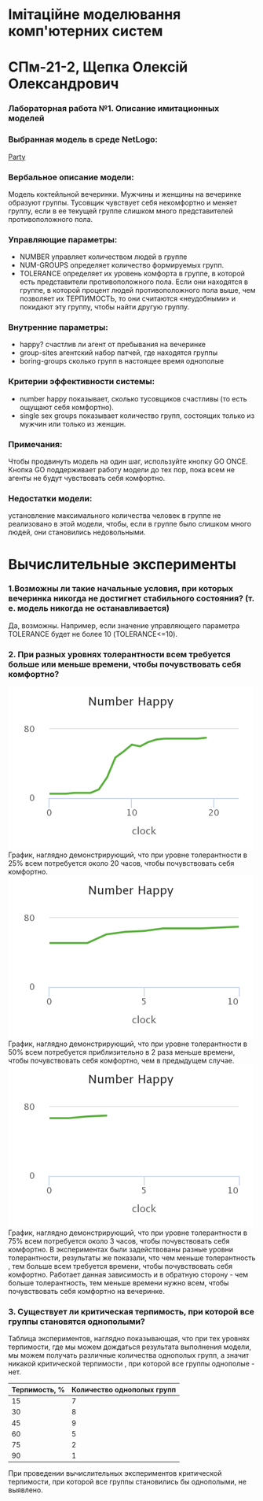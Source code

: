 #  Імітаційне моделювання комп'ютерних систем #
#  СПм-21-2, Щепка Олексій Олександрович #
### Лабораторная работа №1. Описание имитационных моделей ###

### Выбранная модель в среде NetLogo: ###
[Party](http://www.netlogoweb.org/launch#http://www.netlogoweb.org/assets/modelslib/Sample%20Models/Social%20Science/Party.nlogo)

### Вербальное описание модели: ###
Модель коктейльной вечеринки. Мужчины и женщины на вечеринке образуют группы. Тусовщик чувствует себя некомфортно и меняет группу, если в ее текущей группе слишком много представителей противоположного пола.

### Управляющие параметры: ###
+ NUMBER управляет количеством людей в группе
+ NUM-GROUPS определяет количество формируемых групп.
+ TOLERANCE определяет их уровень комфорта в группе, в которой есть представители противоположного пола. Если они находятся в группе, в которой процент людей противоположного пола выше, чем позволяет их ТЕРПИМОСТЬ, то они считаются «неудобными» и покидают эту группу, чтобы найти другую группу.

### Внутренние параметры: ###
+ happy? счастлив ли агент от пребывания на вечеринке
+ group-sites агентский набор патчей, где находятся группы
+ boring-groups сколько групп в настоящее время однополые

### Критерии эффективности системы: ###
+ number happy показывает, сколько тусовщиков счастливы (то есть ощущают себя комфортно).
+ single sex groups показывает количество групп, состоящих только из мужчин или только из женщин.

### Примечания: ###
Чтобы продвинуть модель на один шаг, используйте кнопку GO ONCE. Кнопка GO поддерживает работу модели до тех пор, пока всем не агенты не будут чувствовать себя комфортно.

### Недостатки модели: ###
установление максимального количества человек в группе не реализовано в этой модели, чтобы, если в группе было слишком много людей, они становились недовольными.

# Вычислительные эксперименты #
### 1.Возможны ли такие начальные условия, при которых вечеринка никогда не достигнет стабильного состояния? (т. е. модель никогда не останавливается) ###
Да, возможны. Например, если значение управляющего параметра TOLERANCE будет не более 10 (TOLERANCE<=10).

### 2. При разных уровнях толерантности всем требуется больше или меньше времени, чтобы почувствовать себя комфортно? ###
![Зависимость времени от разных значений уровня толерантности (25%)](number-happy.png)
График, наглядно демонстрирующий, что при уровне толерантности в 25% всем потребуется около 20 часов, чтобы почувствовать себя комфортно.
![Зависимость времени от разных значений уровня толерантности (50%)](2_50_per.png)
График, наглядно демонстрирующий, что при уровне толерантности в 50% всем потребуется приблизительно в 2 раза меньше времени, чтобы почувствовать себя комфортно, чем в предыдущем случае.
![Зависимость времени от разных значений уровня толерантности (75%)](2_75_per.png)
График, наглядно демонстрирующий, что при уровне толерантности в 75% всем потребуется около 3 часов, чтобы почувствовать себя комфортно.
В экспериментах были задействованы разные уровни толерантности, результаты же показали, что чем меньше толерантность , тем больше всем требуется времени, чтобы почувствовать себя комфортно. Работает данная зависимость и в обратную сторону - чем больше толерантность, тем меньше времени нужно всем, чтобы почувствовать себя комфортно на вечеринке.

### 3. Существует ли критическая терпимость, при которой все группы становятся однополыми? ###
Таблица экспериментов, наглядно показывающая, что при тех уровнях терпимости, где мы можем дождаться результата выполнения модели, мы можем получать различные количества однополых групп, а значит никакой критической терпимости , при которой все группы однополые - нет.
<table>
<thead>
<tr><th>Терпимость, %</th><th>Количество однополых групп</th></tr>
</thead>
<tbody>
<tr><td>15</td><td>7</td></tr>
<tr><td>30</td><td>8</td></tr>
<tr><td>45</td><td>9</td></tr>
<tr><td>60</td><td>5</td></tr>
<tr><td>75</td><td>2</td></tr>
<tr><td>90</td><td>1</td></tr>
</tbody>
</table>
При проведении вычислительных экспериментов критической терпимости, при которой все группы становились бы однополыми, не выявлено. 
